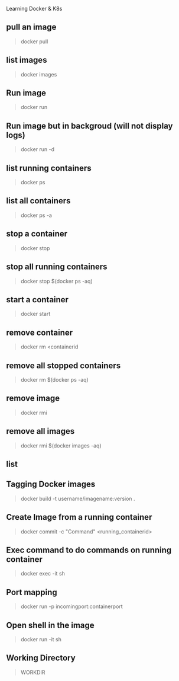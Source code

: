 Learning Docker & K8s

## pull an image
>docker pull <imagename>

## list images
>docker images

## Run image
>docker run <imageid>
## Run image but in backgroud (will not display logs)
>docker run -d <imageid>

## list running containers
>docker ps

## list all containers
>docker ps -a

## stop a container
>docker stop <containerid>
## stop all running containers
>docker stop $(docker ps -aq)
## start a container
>docker start <containerid>

## remove container
>docker rm <containerid
## remove all stopped containers
>docker rm $(docker ps -aq)

## remove image
>docker rmi <imageid>
## remove all images
>docker rmi $(docker images -aq)

## list 
## Tagging Docker images
>docker build -t username/imagename:version .

## Create Image from a running container
>docker commit -c "Command" <running_containerid>

## Exec command to do commands on running container
>docker exec -it <containerid> sh

## Port mapping
>docker run -p incomingport:containerport <imageid>

## Open shell in the  image
>docker run -it <imageid> sh

## Working Directory
>WORKDIR <directory>